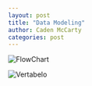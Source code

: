 ```yaml
---
layout: post
title: "Data Modeling"
author: Caden McCarty
categories: post
---
```


![FlowChart](blog\assets\img\Flowchart.png)


![Vertabelo]()


